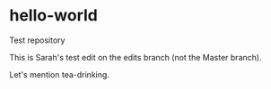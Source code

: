 # hello-world
Test repository

This is Sarah's test edit on the edits branch (not the Master branch).

Let's mention tea-drinking.
